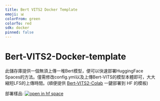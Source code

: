 ```yaml
---
title: Bert VITS2 Docker Template
emoji: 📊
colorFrom: green
colorTo: red
sdk: docker
pinned: false
---
```

# Bert-VITS2-Docker-template
此儲存庫提供一個無須上傳一堆Bert模型，便可以快速部署HuggingFace Spaces的方法。僅需修改config.yml以及上傳Bert-VITS的模型本體即可，大大縮短LFS的上傳時間。(順便提供 [Bert-VITS2-Colab](https://github.com/ADT109119/Bert-VITS2-Colab) 一鍵部署到 HF 的模板)

部署樣品: [![open in hf space](https://img.shields.io/badge/%F0%9F%A4%97%20Hugging%20Face-Spaces-blue)](https://huggingface.co/spaces/ADT109119/Bert-VITS2-Docker-test)
